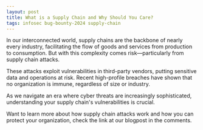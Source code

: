 ```yaml
---
layout: post
title: What is a Supply Chain and Why Should You Care? 
tags: infosec bug-bounty-2024 supply-chain
---
```


In our interconnected world, supply chains are the backbone of nearly every industry, facilitating the flow of goods and services from production to consumption. But with this complexity comes risk—particularly from supply chain attacks.

These attacks exploit vulnerabilities in third-party vendors, putting sensitive data and operations at risk. Recent high-profile breaches have shown that no organization is immune, regardless of size or industry.

As we navigate an era where cyber threats are increasingly sophisticated, understanding your supply chain's vulnerabilities is crucial.

Want to learn more about how supply chain attacks work and how you can protect your organization, check the link at our blogpost in the comments. 
